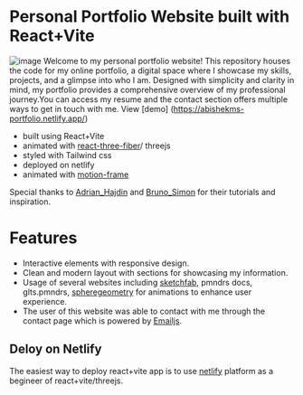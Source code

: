 # Personal Portfolio Website built with React+Vite
![image](https://github.com/AbishekMS/3DPortfolio/assets/108707094/fc291f9b-d548-4b88-9b8b-4afd57042ba5)
Welcome to my personal portfolio website! This repository houses the code for my online portfolio,
a digital space where I showcase my skills, projects, and a glimpse into who I am. Designed with simplicity and clarity in mind, my portfolio provides a comprehensive overview of my professional journey.You can access my resume and the contact section offers multiple ways to get in touch with me.
View [demo] (https://abishekms-portfolio.netlify.app/)
  * built using React+Vite
  * animated with [react-three-fiber](https://docs.pmnd.rs/react-three-fiber/getting-started/introduction)/ threejs
  * styled with Tailwind css
  * deployed on netlify
  * animated with [motion-frame](https://www.npmjs.com/package/framer-motion)
    
Special thanks to [Adrian_Hajdin](https://www.youtube.com/@javascriptmastery) and [Bruno_Simon](https://bruno-simon.com/) for their tutorials and inspiration.

# Features
  * Interactive elements with responsive design.
  * Clean and modern layout with sections for showcasing my information.
  * Usage of several websites including [sketchfab](https://sketchfab.com/feed), pmndrs docs, glts.pmndrs, [spheregeometry](https://threejs.org/docs/#api/en/geometries/SphereGeometry) for animations to enhance user experience.
  * The user of this website was able to contact with me through the contact page which is powered by [Emailjs](https://www.emailjs.com/).

## Deloy on Netlify
The easiest way to deploy react+vite app is to use [netlify](https://www.netlify.com/) platform as a begineer of react+vite/threejs.



